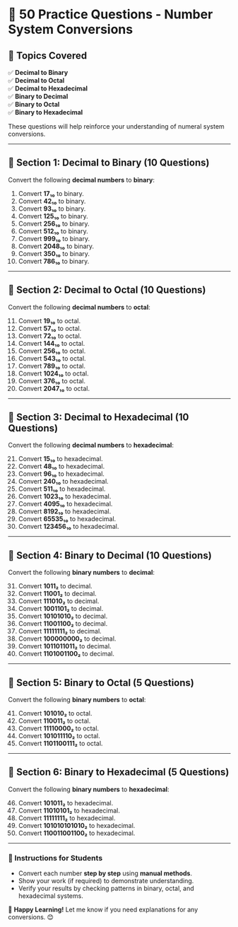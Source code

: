 # **📘 50 Practice Questions - Number System Conversions**

## **📌 Topics Covered**
✅ **Decimal to Binary**  
✅ **Decimal to Octal**  
✅ **Decimal to Hexadecimal**  
✅ **Binary to Decimal**  
✅ **Binary to Octal**  
✅ **Binary to Hexadecimal**  

These questions will help reinforce your understanding of numeral system conversions.

---

## **🔢 Section 1: Decimal to Binary (10 Questions)**
Convert the following **decimal numbers** to **binary**:

1. Convert **17₁₀** to binary.  
2. Convert **42₁₀** to binary.  
3. Convert **93₁₀** to binary.  
4. Convert **125₁₀** to binary.  
5. Convert **256₁₀** to binary.  
6. Convert **512₁₀** to binary.  
7. Convert **999₁₀** to binary.  
8. Convert **2048₁₀** to binary.  
9. Convert **350₁₀** to binary.  
10. Convert **786₁₀** to binary.  

---

## **🔢 Section 2: Decimal to Octal (10 Questions)**
Convert the following **decimal numbers** to **octal**:

11. Convert **19₁₀** to octal.  
12. Convert **57₁₀** to octal.  
13. Convert **72₁₀** to octal.  
14. Convert **144₁₀** to octal.  
15. Convert **256₁₀** to octal.  
16. Convert **543₁₀** to octal.  
17. Convert **789₁₀** to octal.  
18. Convert **1024₁₀** to octal.  
19. Convert **376₁₀** to octal.  
20. Convert **2047₁₀** to octal.  

---

## **🔢 Section 3: Decimal to Hexadecimal (10 Questions)**
Convert the following **decimal numbers** to **hexadecimal**:

21. Convert **15₁₀** to hexadecimal.  
22. Convert **48₁₀** to hexadecimal.  
23. Convert **96₁₀** to hexadecimal.  
24. Convert **240₁₀** to hexadecimal.  
25. Convert **511₁₀** to hexadecimal.  
26. Convert **1023₁₀** to hexadecimal.  
27. Convert **4095₁₀** to hexadecimal.  
28. Convert **8192₁₀** to hexadecimal.  
29. Convert **65535₁₀** to hexadecimal.  
30. Convert **123456₁₀** to hexadecimal.  

---

## **🔢 Section 4: Binary to Decimal (10 Questions)**
Convert the following **binary numbers** to **decimal**:

31. Convert **1011₂** to decimal.  
32. Convert **11001₂** to decimal.  
33. Convert **111010₂** to decimal.  
34. Convert **1001101₂** to decimal.  
35. Convert **10101010₂** to decimal.  
36. Convert **11001100₂** to decimal.  
37. Convert **11111111₂** to decimal.  
38. Convert **100000000₂** to decimal.  
39. Convert **1011011011₂** to decimal.  
40. Convert **1101001100₂** to decimal.  

---

## **🔢 Section 5: Binary to Octal (5 Questions)**
Convert the following **binary numbers** to **octal**:

41. Convert **101010₂** to octal.  
42. Convert **110011₂** to octal.  
43. Convert **11110000₂** to octal.  
44. Convert **101011110₂** to octal.  
45. Convert **1101100111₂** to octal.  

---

## **🔢 Section 6: Binary to Hexadecimal (5 Questions)**
Convert the following **binary numbers** to **hexadecimal**:

46. Convert **101011₂** to hexadecimal.  
47. Convert **11010101₂** to hexadecimal.  
48. Convert **11111111₂** to hexadecimal.  
49. Convert **101010101010₂** to hexadecimal.  
50. Convert **110011001100₂** to hexadecimal.  

---

### **📌 Instructions for Students**
- Convert each number **step by step** using **manual methods**.  
- Show your work (if required) to demonstrate understanding.  
- Verify your results by checking patterns in binary, octal, and hexadecimal systems.  

🚀 **Happy Learning!** Let me know if you need explanations for any conversions. 😊
